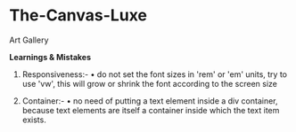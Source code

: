 # The-Canvas-Luxe
Art Gallery


<strong>Learnings & Mistakes</strong>
1. Responsiveness:-
   • do not set the font sizes in 'rem' or 'em' units, try to use 'vw', this will grow or shrink the font according to the screen size

2. Container:-
   • no need of putting a text element inside a div container, because text elements are itself a container inside which the text item exists.
